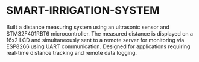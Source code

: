 # SMART-IRRIGATION-SYSTEM
 Built a distance measuring system using an ultrasonic sensor and STM32F401RBT6 microcontroller. The measured distance is displayed on a 16x2 LCD and simultaneously sent to a remote server for monitoring via ESP8266 using UART communication. Designed for applications requiring real-time distance tracking and remote data logging.
